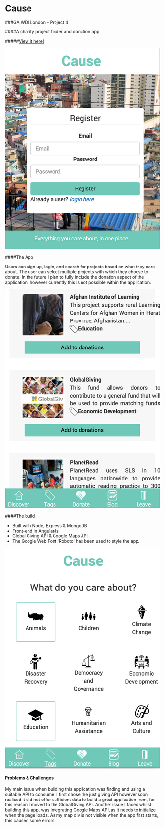 # Cause

###GA WDI London - Project 4

####A charity project finder and donation app

#####[View it here!](https://cause-app.herokuapp.com/ "Here!")

![](./public/images/register.png)

####The App

Users can sign up, login, and search for projects based on what they care about. The user can select multiple projects with which they choose to donate. In the future I plan to fully include the donation aspect of the application, however currently this is not possible within the application.

![](./public/images/discover.png)

####The build

* Built with Node, Express & MongoDB 
* Front-end in AngularJs
* Global Giving API & Google Maps API
* The Google Web Font 'Roboto' has been used to style the app.

![](./public/images/causes.png)

#### Problems & Challenges

My main issue when building this application was finding and using a suitable API to consume. I first chose the just giving API however soon realised it did not offer sufficient data to build a great application from, for this reason I moved to the GlobalGiving API. Another issue I faced whilst building this app, was integrating Google Maps API, as it needs to initialize when the page loads. As my map div is not visible when the app first starts, this caused some errors.